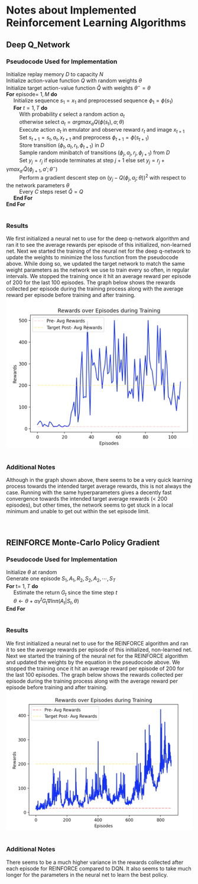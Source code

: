 # Notes about Implemented Reinforcement Learning Algorithms

## Deep Q_Network

### Pseudocode Used for Implementation <br>

Initialize replay memory $D$ to capacity $N$ <br>
Initialize action-value function $Q$ with random weights $\theta$ <br>
Initialize target action-value function $\hat{Q}$ with weights $\theta^{-}=\theta$ <br>
**For** episode= $1, M$ **do** <br>
&nbsp;&nbsp;&nbsp;&nbsp; Initialize sequence $s_1={x_1}$ and preprocessed sequence $\phi_1=\phi(s_1)$<br>
&nbsp;&nbsp;&nbsp;&nbsp; **For** $t=1, T$ **do** <br>
&nbsp;&nbsp;&nbsp;&nbsp;&nbsp;&nbsp;&nbsp;&nbsp; With probability $\epsilon$ select a random action $a_t$ <br>
&nbsp;&nbsp;&nbsp;&nbsp;&nbsp;&nbsp;&nbsp;&nbsp; otherwise select $a_t=argmax_a Q(\phi(s_t), a; \theta)$ <br>
&nbsp;&nbsp;&nbsp;&nbsp;&nbsp;&nbsp;&nbsp;&nbsp; Execute action $a_t$ in emulator and observe reward $r_t$ and image $x_{t+1}$ <br>
&nbsp;&nbsp;&nbsp;&nbsp;&nbsp;&nbsp;&nbsp;&nbsp; Set $s_{t+1}=s_t, a_t, x_{t+1}$ and preprocess $\phi_{t+1}=\phi (s_{t+1})$ <br>
&nbsp;&nbsp;&nbsp;&nbsp;&nbsp;&nbsp;&nbsp;&nbsp; Store transition $(\phi_t, a_t, r_t, \phi_{t+1})$ in $D$ <br>
&nbsp;&nbsp;&nbsp;&nbsp;&nbsp;&nbsp;&nbsp;&nbsp; Sample random minibatch of transitions $(\phi_j, a_j, r_j, \phi_{j+1})$ from $D$ <br>
&nbsp;&nbsp;&nbsp;&nbsp;&nbsp;&nbsp;&nbsp;&nbsp; Set $y_j=r_j$ if episode terminates at step $j+1$ else set $y_j=r_j+\gamma max_{a'} \hat{Q}(\phi_{j+1}, a'; \theta^-)$ <br>
&nbsp;&nbsp;&nbsp;&nbsp;&nbsp;&nbsp;&nbsp;&nbsp; Perform a gradient descent step on $(y_j-Q(\phi_j, a_j; \theta))^2$ with respect to the network parameters $\theta$ <br>
&nbsp;&nbsp;&nbsp;&nbsp;&nbsp;&nbsp;&nbsp;&nbsp; Every $C$ steps reset $\hat{Q}=Q$ <br>
&nbsp;&nbsp;&nbsp;&nbsp; **End For** <br>
**End For** <br>
<br>
### Results <br>
We first initialized a neural net to use for the deep q-network algorithm and ran it to see the average rewards per episode of this initialized, non-learned net. Next we started the training of the neural net for the deep q-network to update the weights to minimize the loss function from the pseudocode above. While doing so, we updated the target network to match the same weight parameters as the network we use to train every so often, in regular intervals. We stopped the training once it hit an average reward per episode of 200 for the last 100 episodes. The graph below shows the rewards collected per episode during the training process along with the average reward per episode before training and after training. <br>
![DQN](DQN_Result.png) <br>
<br>
### Additional Notes <br>
Although in the graph shown above, there seems to be a very quick learning process towards the intended target average rewards, this is not always the case. Running with the same hyperparameters gives a decently fast convergence towards the intended target average rewards (< 200 episodes), but other times, the network seems to get stuck in a local minimum and unable to get out within the set episode limit. <br>
<br>
<br>
## REINFORCE Monte-Carlo Policy Gradient <br>

### Pseudocode Used for Implementation <br>

Initialize $\theta$ at random <br>
Generate one episode $S_1, A_1, R_2, S_2, A_2, \cdots, S_T$ <br>
**For** t= $1, T$ **do** <br>
&nbsp;&nbsp;&nbsp;&nbsp; Estimate the return $G_t$ since the time step $t$ <br>
&nbsp;&nbsp;&nbsp;&nbsp; $\theta \leftarrow \theta + \alpha \gamma^t G_t \nabla ln \pi(A_t|S_t, \theta)$ <br>
**End For** <br>
<br>
### Results <br>
We first initialized a neural net to use for the REINFORCE algorithm and ran it to see the average rewards per episode of this initialized, non-learned net. Next we started the training of the neural net for the REINFORCE algorithm and updated the weights by the equation in the pseudocode above. We stopped the training once it hit an average reward per episode of 200 for the last 100 episodes. The graph below shows the rewards collected per episode during the training process along with the average reward per episode before training and after training. <br>
![DQN](REINFORCE_Result.png) <br>
<br>
### Additional Notes <br>
There seems to be a much higher variance in the rewards collected after each episode for REINFORCE compared to DQN. It also seems to take much longer for the parameters in the neural net to learn the best policy. <br>
<br>
<br>

